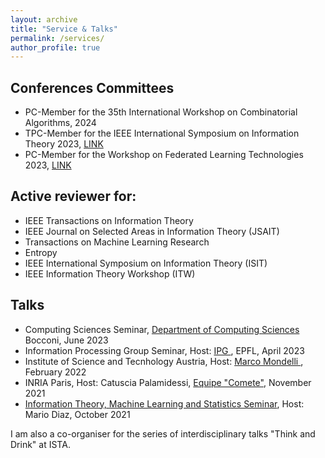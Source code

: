 ```yaml
---
layout: archive
title: "Service & Talks"
permalink: /services/
author_profile: true
---
```


<h2> Conferences Committees</h2>
<ul>
<li> PC-Member for the 35th International Workshop on Combinatorial Algorithms, 2024 </li>
<li> TPC-Member for the IEEE International Symposium on Information Theory 2023, <a href="https://isit2023.org/organization/technical-program-committee">LINK</a></li>
<li> PC-Member for the Workshop on Federated Learning Technologies 2023, <a href="https://flw.di.unito.it/program-committee/">LINK</a></li>
  
</ul>

<h2>Active reviewer for:</h2>
<ul>
<li> IEEE Transactions on Information Theory</li>
<li> IEEE Journal on Selected Areas in Information Theory (JSAIT) </li>
<li> Transactions on Machine Learning Research </li>
<li> Entropy </li>
<li> IEEE International Symposium on Information Theory (ISIT) </li>
<li> IEEE Information Theory Workshop (ITW) </li>
</ul>

<h2> Talks </h2>
<ul> 
<li> Computing Sciences Seminar, <a href="https://cs.unibocconi.eu/events/functional-perspective-information-measures-dr-amedeo-roberto-esposito"> Department of Computing Sciences </a> Bocconi, June 2023 </li>
<li> Information Processing Group Seminar, Host: <a href="https://www.epfl.ch/schools/ic/ipg/"> IPG </a> , EPFL, April 2023 </li>
<li> Institute of Science and Tecnhology Austria, Host: <a href="http://marcomondelli.com"> Marco Mondelli </a>,  February 2022  </li>
<li> INRIA Paris, Host: Catuscia Palamidessi, <a href="https://team.inria.fr/Comete/"> Equipe "Comete"</a>, November 2021  </li>
<li> <a href="https://mariodiaztorres.com/itmlss21f.html"> Information Theory, Machine Learning and Statistics Seminar</a>, Host: Mario Diaz, October 2021  </li>
</ul>

I am also a co-organiser for the series of interdisciplinary talks "Think and Drink" at ISTA.
